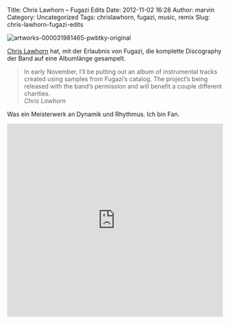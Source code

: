 Title: Chris Lawhorn – Fugazi Edits
Date: 2012-11-02 16:28
Author: marvin
Category: Uncategorized
Tags: chrislawhorn, fugazi, music, remix
Slug: chris-lawhorn-fugazi-edits

![artworks-000031981465-pwbtky-original]({static}/images/artworks-000031981465-pwbtky-original.jpg)

[Chris Lawhorn](http://www.chrislawhorn.com/) hat, mit der Erlaubnis von
Fugazi, die komplette Discography der Band auf eine Albumlänge
gesampelt.

> In early November, I’ll be putting out an album of instrumental tracks
> created using samples from Fugazi’s catalog. The project’s being
> released with the band’s permission and will benefit a couple
> different charities.  
>  <cite>Chris Lawhorn</cite>

Was ein Meisterwerk an Dynamik und Rhythmus. Ich bin Fan.

<iframe width="100%" height="450" scrolling="no" frameborder="no" src="http://w.soundcloud.com/player/?url=http%3A%2F%2Fapi.soundcloud.com%2Fplaylists%2F2599269&amp;show_artwork=true"></iframe>

